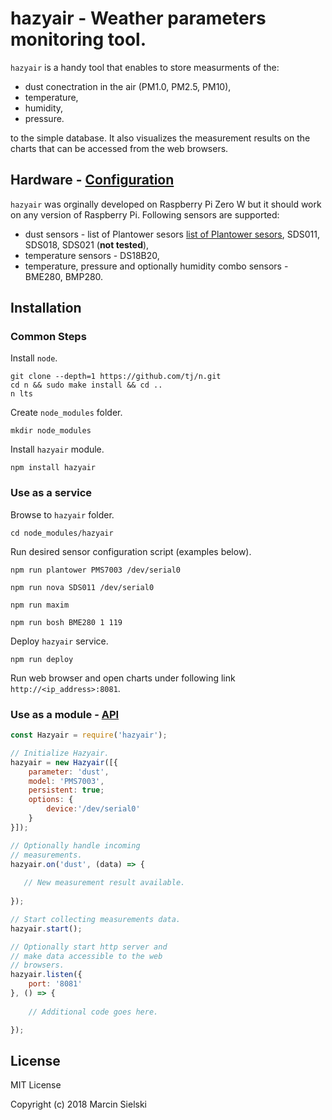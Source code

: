 # hazyair - Weather parameters monitoring tool. 

```hazyair``` is a handy tool that enables to store measurments of the:
* dust conectration in the air (PM1.0, PM2.5, PM10),
* temperature,
* humidity,
* pressure.

to the simple database. It also visualizes the measurement results on the charts that can be accessed from the web
browsers.

## Hardware - [Configuration](https://github.com/marcin-sielski/hazyair/wiki)

```hazyair``` was orginally developed on Raspberry Pi Zero W but it should work on any version of Raspberry Pi.
Following sensors are supported:
* dust sensors - list of Plantower sesors
[list of Plantower sesors](https://github.com/perfectworks/node-plantower#supported-device-models),
SDS011, SDS018, SDS021 (__not tested__),
* temperature sensors - DS18B20,
* temperature, pressure and optionally humidity combo sensors - BME280, BMP280.

## Installation

### Common Steps

Install ```node```.

```
git clone --depth=1 https://github.com/tj/n.git
cd n && sudo make install && cd ..
n lts
```

Create ```node_modules``` folder.

```mkdir node_modules```

Install ```hazyair``` module.

```npm install hazyair```

### Use as a service

Browse to ```hazyair``` folder.

```cd node_modules/hazyair```

Run desired sensor configuration script (examples below).

```npm run plantower PMS7003 /dev/serial0```

```npm run nova SDS011 /dev/serial0```

```npm run maxim```

```npm run bosh BME280 1 119```

Deploy ```hazyair``` service.

```npm run deploy```

Run web browser and open charts under following link ```http://<ip_address>:8081```.

### Use as a module - [API](https://github.com/marcin-sielski/hazyair/wiki/API)


```javascript
const Hazyair = require('hazyair');

// Initialize Hazyair.
hazyair = new Hazyair([{    
    parameter: 'dust',
    model: 'PMS7003',
    persistent: true;
    options: {
        device:'/dev/serial0'
    }
}]);

// Optionally handle incoming
// measurements.
hazyair.on('dust', (data) => {
   
   // New measurement result available.
    
});

// Start collecting measurements data.
hazyair.start();

// Optionally start http server and
// make data accessible to the web
// browsers.
hazyair.listen({
    port: '8081'
}, () => {
    
    // Additional code goes here.

});
```

## License

MIT License

Copyright (c) 2018 Marcin Sielski
